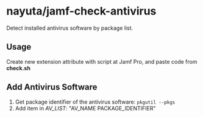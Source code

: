 # nayuta/jamf-check-antivirus

Detect installed antivirus software by package list.

## Usage

Create new extension attribute with script at Jamf Pro, and paste code from **check.sh**

## Add Antivirus Software

1. Get package identifier of the antivirus software: `pkgutil --pkgs`
2. Add item in *AV_LIST*: "AV_NAME PACKAGE_IDENTIFIER"
